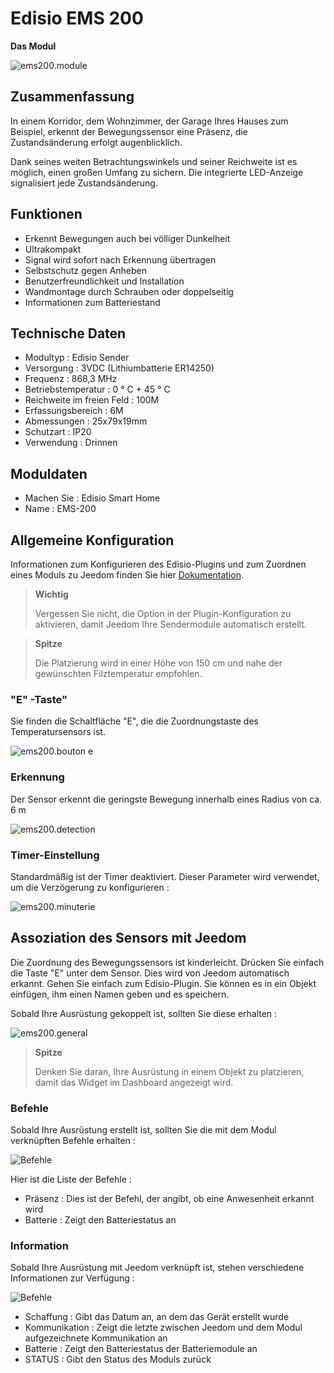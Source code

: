 # Edisio EMS 200

**Das Modul**

![ems200.module](images/ems200/ems200.module.jpg)

## Zusammenfassung

In einem Korridor, dem Wohnzimmer, der Garage Ihres Hauses zum Beispiel, erkennt der Bewegungssensor eine Präsenz, die Zustandsänderung erfolgt augenblicklich.

Dank seines weiten Betrachtungswinkels und seiner Reichweite ist es möglich, einen großen Umfang zu sichern. Die integrierte LED-Anzeige signalisiert jede Zustandsänderung.

## Funktionen

-   Erkennt Bewegungen auch bei völliger Dunkelheit
-   Ultrakompakt
-   Signal wird sofort nach Erkennung übertragen
-   Selbstschutz gegen Anheben
-   Benutzerfreundlichkeit und Installation
-   Wandmontage durch Schrauben oder doppelseitig
-   Informationen zum Batteriestand

## Technische Daten

-   Modultyp : Edisio Sender
-   Versorgung : 3VDC (Lithiumbatterie ER14250)
-   Frequenz : 868,3 MHz
-   Betriebstemperatur : 0 ° C + 45 ° C
-   Reichweite im freien Feld : 100M
-   Erfassungsbereich : 6M
-   Abmessungen : 25x79x19mm
-   Schutzart : IP20
-   Verwendung : Drinnen

## Moduldaten

-   Machen Sie : Edisio Smart Home
-   Name : EMS-200

## Allgemeine Konfiguration

Informationen zum Konfigurieren des Edisio-Plugins und zum Zuordnen eines Moduls zu Jeedom finden Sie hier [Dokumentation](https://doc.jeedom.com/de_DE/plugins/automation%20protocol/edisio/).

> **Wichtig**
>
> Vergessen Sie nicht, die Option in der Plugin-Konfiguration zu aktivieren, damit Jeedom Ihre Sendermodule automatisch erstellt.

> **Spitze**
>
> Die Platzierung wird in einer Höhe von 150 cm und nahe der gewünschten Filztemperatur empfohlen.

### "E" -Taste"

Sie finden die Schaltfläche "E", die die Zuordnungstaste des Temperatursensors ist.

![ems200.bouton e](images/ems200/ems200.bouton-e.jpg)

### Erkennung

Der Sensor erkennt die geringste Bewegung innerhalb eines Radius von ca. 6 m

![ems200.detection](images/ems200/ems200.detection.jpg)

### Timer-Einstellung

Standardmäßig ist der Timer deaktiviert. Dieser Parameter wird verwendet, um die Verzögerung zu konfigurieren :

![ems200.minuterie](images/ems200/ems200.minuterie.jpg)

## Assoziation des Sensors mit Jeedom

Die Zuordnung des Bewegungssensors ist kinderleicht. Drücken Sie einfach die Taste "E" unter dem Sensor. Dies wird von Jeedom automatisch erkannt. Gehen Sie einfach zum Edisio-Plugin. Sie können es in ein Objekt einfügen, ihm einen Namen geben und es speichern.

Sobald Ihre Ausrüstung gekoppelt ist, sollten Sie diese erhalten :

![ems200.general](images/ems200/ems200.general.jpg)

> **Spitze**
>
> Denken Sie daran, Ihre Ausrüstung in einem Objekt zu platzieren, damit das Widget im Dashboard angezeigt wird.

### Befehle

Sobald Ihre Ausrüstung erstellt ist, sollten Sie die mit dem Modul verknüpften Befehle erhalten :

![Befehle](images/ems200/ems200.commande.jpg)

Hier ist die Liste der Befehle :

-   Präsenz : Dies ist der Befehl, der angibt, ob eine Anwesenheit erkannt wird
-   Batterie : Zeigt den Batteriestatus an

### Information

Sobald Ihre Ausrüstung mit Jeedom verknüpft ist, stehen verschiedene Informationen zur Verfügung :

![Befehle](images/ems200/ems200.informations.jpg)

-   Schaffung : Gibt das Datum an, an dem das Gerät erstellt wurde
-   Kommunikation : Zeigt die letzte zwischen Jeedom und dem Modul aufgezeichnete Kommunikation an
-   Batterie : Zeigt den Batteriestatus der Batteriemodule an
-   STATUS : Gibt den Status des Moduls zurück

